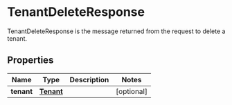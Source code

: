 

# TenantDeleteResponse

TenantDeleteResponse is the message returned from the request to delete a tenant.

## Properties

| Name | Type | Description | Notes |
|------------ | ------------- | ------------- | -------------|
|**tenant** | [**Tenant**](Tenant.md) |  |  [optional] |



